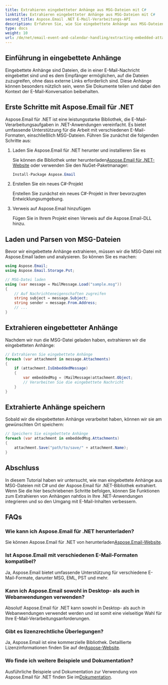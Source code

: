 ```yaml
---
title: Extrahieren eingebetteter Anhänge aus MSG-Dateien mit C#
linktitle: Extrahieren eingebetteter Anhänge aus MSG-Dateien mit C#
second_title: Aspose.Email .NET E-Mail-Verarbeitungs-API
description: Erfahren Sie, wie Sie eingebettete Anhänge aus MSG-Dateien mit C# und Aspose.Email für .NET extrahieren. Eine umfassende Anleitung mit Quellcode-Beispielen.
type: docs
weight: 10
url: /de/net/email-event-and-calendar-handling/extracting-embedded-attachments-from-msg-files-using-csharp/
---
```


## Einführung in eingebettete Anhänge

Eingebettete Anhänge sind Dateien, die in einer E-Mail-Nachricht eingebettet sind und es dem Empfänger ermöglichen, auf die Dateien zuzugreifen, ohne dass externe Links erforderlich sind. Diese Anhänge können besonders nützlich sein, wenn Sie Dokumente teilen und dabei den Kontext der E-Mail-Konversation beibehalten.

## Erste Schritte mit Aspose.Email für .NET

Aspose.Email für .NET ist eine leistungsstarke Bibliothek, die E-Mail-Verarbeitungsaufgaben in .NET-Anwendungen vereinfacht. Es bietet umfassende Unterstützung für die Arbeit mit verschiedenen E-Mail-Formaten, einschließlich MSG-Dateien. Führen Sie zunächst die folgenden Schritte aus:

1. Laden Sie Aspose.Email für .NET herunter und installieren Sie es

    Sie können die Bibliothek unter herunterladen[Aspose.Email für .NET-Website](https://releases.aspose.com/email/net) oder verwenden Sie den NuGet-Paketmanager:
   
   ```csharp
   Install-Package Aspose.Email
   ```

2. Erstellen Sie ein neues C#-Projekt

   Erstellen Sie zunächst ein neues C#-Projekt in Ihrer bevorzugten Entwicklungsumgebung.

3. Verweis auf Aspose.Email hinzufügen

   Fügen Sie in Ihrem Projekt einen Verweis auf die Aspose.Email-DLL hinzu.

## Laden und Parsen von MSG-Dateien

Bevor wir eingebettete Anhänge extrahieren, müssen wir die MSG-Datei mit Aspose.Email laden und analysieren. So können Sie es machen:

```csharp
using Aspose.Email;
using Aspose.Email.Storage.Pst;

// MSG-Datei laden
using (var message = MailMessage.Load("sample.msg"))
{
    // Auf Nachrichteneigenschaften zugreifen
    string subject = message.Subject;
    string sender = message.From.Address;
    // ...
}
```

## Extrahieren eingebetteter Anhänge

Nachdem wir nun die MSG-Datei geladen haben, extrahieren wir die eingebetteten Anhänge:

```csharp
// Extrahieren Sie eingebettete Anhänge
foreach (var attachment in message.Attachments)
{
    if (attachment.IsEmbeddedMessage)
    {
        var embeddedMsg = (MailMessage)attachment.Object;
        // Verarbeiten Sie die eingebettete Nachricht
    }
}
```

## Extrahierte Anhänge speichern

Sobald wir die eingebetteten Anhänge verarbeitet haben, können wir sie am gewünschten Ort speichern:

```csharp
// Speichern Sie eingebettete Anhänge
foreach (var attachment in embeddedMsg.Attachments)
{
    attachment.Save("path/to/save/" + attachment.Name);
}
```

## Abschluss

In diesem Tutorial haben wir untersucht, wie man eingebettete Anhänge aus MSG-Dateien mit C# und der Aspose.Email für .NET-Bibliothek extrahiert. Wenn Sie die hier beschriebenen Schritte befolgen, können Sie Funktionen zum Extrahieren von Anhängen nahtlos in Ihre .NET-Anwendungen integrieren und so den Umgang mit E-Mail-Inhalten verbessern.

## FAQs

### Wie kann ich Aspose.Email für .NET herunterladen?

Sie können Aspose.Email für .NET von herunterladen[Aspose.Email-Website](https://releases.aspose.com/email/net).

### Ist Aspose.Email mit verschiedenen E-Mail-Formaten kompatibel?

Ja, Aspose.Email bietet umfassende Unterstützung für verschiedene E-Mail-Formate, darunter MSG, EML, PST und mehr.

### Kann ich Aspose.Email sowohl in Desktop- als auch in Webanwendungen verwenden?

Absolut! Aspose.Email für .NET kann sowohl in Desktop- als auch in Webanwendungen verwendet werden und ist somit eine vielseitige Wahl für Ihre E-Mail-Verarbeitungsanforderungen.

### Gibt es lizenzrechtliche Überlegungen?

 Ja, Aspose.Email ist eine kommerzielle Bibliothek. Detaillierte Lizenzinformationen finden Sie auf der[Aspose-Website](https://purchase.aspose.com).

### Wo finde ich weitere Beispiele und Dokumentation?

 Ausführliche Beispiele und Dokumentation zur Verwendung von Aspose.Email für .NET finden Sie im[Dokumentation](https://reference.aspose.com/email/net).